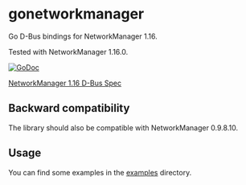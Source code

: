 gonetworkmanager
================

Go D-Bus bindings for NetworkManager 1.16.

Tested with NetworkManager 1.16.0.

[![GoDoc](https://godoc.org/github.com/BellerophonMobile/gonetworkmanager?status.svg)](https://godoc.org/github.com/BellerophonMobile/gonetworkmanager)

[NetworkManager 1.16 D-Bus Spec](https://developer.gnome.org/NetworkManager/1.16/spec.html)

## Backward compatibility

The library should also be compatible with NetworkManager 0.9.8.10.

## Usage

You can find some examples in the [examples](examples) directory.
